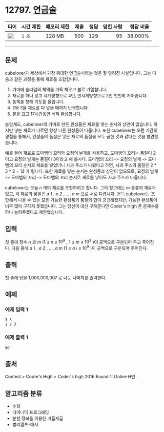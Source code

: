 # 12797. [연금술](https://www.acmicpc.net/problem/12797)

| 티어 | 시간 제한 | 메모리 제한 | 제출 | 정답 | 맞힌 사람 | 정답 비율 |
|---|---|---|---:|---:|---:|---:|
| <img src="https://static.solved.ac/tier_small/21.svg" width="20px" /> | 1 초 | 128 MB | 500 | 129 | 95 | 38.000% |

---

## 문제

cubelover가 세상에서 가장 위대한 연금술사라는 것은 잘 알려진 사실입니다. 그는 다음과 같은 과정을 통해 재료를 조합합니다.

1. 가마에 슬라임의 체액을 가득 채우고 불로 가열합니다.
2. 재료를 하나 넣고 시계방향으로 4번, 반시계방향으로 2번 천천히 저어줍니다.
3. 동쪽을 향해 기도를 올립니다.
4. 2와 3을 재료를 다 넣을 때까지 반복합니다.
5. 불을 끄고 17시간동안 식혀 완성합니다.

놀랍게도, cubelover의 가마로 만든 완성품은 재료를 넣는 순서와 상관이 없습니다. 하지만 넣는 재료가 다르면 항상 다른 완성품이 나옵니다. 또한 cubelover는 오랜 기간의 경험을 통해서, 완성품의 품질은 넣은 재료의 품질을 모두 곱한 것과 같다는 것을 발견했습니다.

예를 들어 재료로 도마뱀의 꼬리와 요정의 날개를 사용하고, 도마뱀의 꼬리는 품질이 2이고 요정의 날개는 품질이 3이라고 해 봅시다. 도마뱀의 꼬리 -> 요정의 날개 -> 도마뱀의 꼬리 순서로 재료를 넣었더니 사과 주스가 나왔다고 하면, 사과 주스의 품질은 2 * 3 * 2 = 12 가 됩니다. 또한 재료를 넣는 순서는 완성품과 상관이 없으므로, 요정의 날개 -> 도마뱀의 꼬리 -> 도마뱀의 꼬리 순서로 재료를 넣어도 사과 주스가 나옵니다.

cubelover는 오늘  *n* 개의 재료를 조합하려고 합니다. 그의 창고에는  *m* 종류의 재료가 있고, 각 재료의 품질은  *a 1* ,  *a 2* , ...,  *a m*  으로 서로 다릅니다. 문득 cubelover는 조합해서 나올 수 있는 모든 가능한 완성품의 품질의 합이 궁금해졌지만, 가능한 완성품이 너무 많아 구하지 못했습니다. 그는 당신이 대신 구해준다면 Coder's High 푼 문제수를 하나 늘려주겠다고 제안했습니다.

## 입력

첫 줄에 정수  *n* 과  *m* (1 ≤  *n*  ≤ $10^{9}$
, 1 ≤  *m*  ≤ $10^{3}$
)이 공백으로 구분되어 두고 주어진다. 다음 줄에  *a 1* ,  *a 2* , ...,  *a m*  (1 ≤  *a i*  ≤ $10^{9}$
)이 공백으로 구분되어 주어진다.

## 출력

첫 줄에 답을 1,000,000,007 로 나눈 나머지를 출력한다.

## 예제

### 예제 입력 1

```
3 3
1 2 3
```

### 예제 출력 1

```
90
```

## 출처

Contest
\> 
Coder's High
\> 
Coder's high 2016 Round 1: Online
H번

## 알고리즘 분류

- 수학
- 다이나믹 프로그래밍
- 분할 정복을 이용한 거듭제곱
- 벌리캠프–매시


